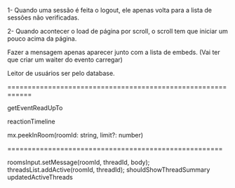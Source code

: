 1- Quando uma sessão é feita o logout, ele apenas volta para a lista de sessões não verificadas.

2- Quando acontecer o load de página por scroll, o scroll tem que iniciar um pouco acima da página.

Fazer a mensagem apenas aparecer junto com a lista de embeds. (Vai ter que criar um waiter do evento carregar)

Leitor de usuários ser pelo database.

============================================================

getEventReadUpTo

reactionTimeline

mx.peekInRoom(roomId: string, limit?: number)

=====================================================

roomsInput.setMessage(roomId, threadId, body);
threadsList.addActive(roomId, threadId);
shouldShowThreadSummary
updatedActiveThreads
